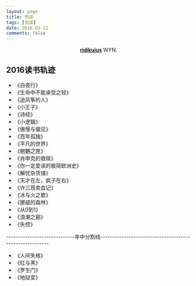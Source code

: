 ```yaml
---
layout: page
title: 悦读
tags: [悦读]
date: 2016-03-21
comments: false
---
```

    
<center><a href="https://github.com/ridikuius"><b>ridikuius</b></a> WYN.</center>

## 2016读书轨迹
* 《白夜行》
* 《生命中不能承受之轻》
* 《追风筝的人》
* 《小王子》
* 《诗经》
* 《小逻辑》
* 《傲慢与偏见》
* 《百年孤独》
* 《平凡的世界》
* 《魍魉之匣》
* 《肖申克的救赎》
* 《你一定爱读的极简欧洲史》
* 《解忧杂货铺》
* 《天才在左，疯子在右》
* 《许三观卖血记》
* 《冰与火之歌》
* 《挪威的森林》
* 《从0到1》
* 《浪潮之巅》
* 《失控》

-----------------------------年中分割线--------------------------------------------------------

* 《人间失格》
* 《红与黑》
* 《罗生门》
* 《地狱变》

